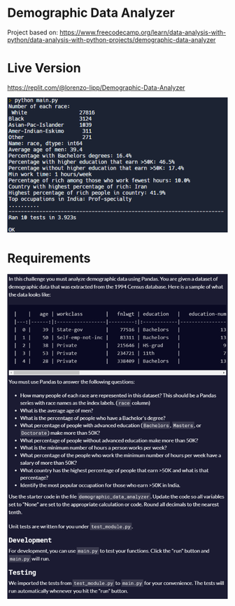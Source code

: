 # Demographic Data Analyzer

Project based on: https://www.freecodecamp.org/learn/data-analysis-with-python/data-analysis-with-python-projects/demographic-data-analyzer

# Live Version

https://replit.com/@lorenzo-lipp/Demographic-Data-Analyzer

![image](./images/preview.png)

# Requirements

![image](./images/requirements.png)
